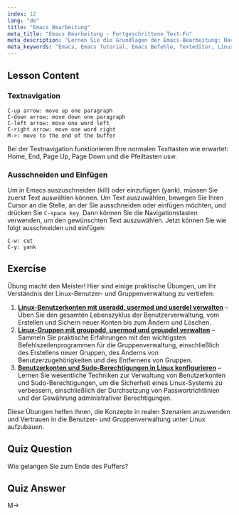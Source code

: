 ```yaml
---
index: 12
lang: "de"
title: "Emacs Bearbeitung"
meta_title: "Emacs Bearbeitung - Fortgeschrittene Text-Fu"
meta_description: "Lernen Sie die Grundlagen der Emacs-Bearbeitung: Navigieren Sie effizient durch Text, schneiden Sie aus und fügen Sie ein. Dieser anfängerfreundliche Leitfaden hilft Ihnen, wichtige Emacs-Befehle für Linux zu beherrschen."
meta_keywords: "Emacs, Emacs Tutorial, Emacs Befehle, Texteditor, Linux Editor, Emacs Navigation, Emacs für Anfänger, Emacs Leitfaden"
---
```


## Lesson Content

### Textnavigation

```
C-up arrow: move up one paragraph
C-down arrow: move down one paragraph
C-left arrow: move one word left
C-right arrow: move one word right
M->: move to the end of the buffer
```

Bei der Textnavigation funktionieren Ihre normalen Texttasten wie erwartet: Home, End, Page Up, Page Down und die Pfeiltasten usw.

### Ausschneiden und Einfügen

Um in Emacs auszuschneiden (kill) oder einzufügen (yank), müssen Sie zuerst Text auswählen können. Um Text auszuwählen, bewegen Sie Ihren Cursor an die Stelle, an der Sie ausschneiden oder einfügen möchten, und drücken Sie `C-space key`. Dann können Sie die Navigationstasten verwenden, um den gewünschten Text auszuwählen. Jetzt können Sie wie folgt ausschneiden und einfügen:

```
C-w: cut
C-y: yank
```

## Exercise

Übung macht den Meister! Hier sind einige praktische Übungen, um Ihr Verständnis der Linux-Benutzer- und Gruppenverwaltung zu vertiefen:

1. **[Linux-Benutzerkonten mit useradd, usermod und userdel verwalten](https://labex.io/de/labs/comptia-manage-linux-user-accounts-with-useradd-usermod-and-userdel-590837)** – Üben Sie den gesamten Lebenszyklus der Benutzerverwaltung, vom Erstellen und Sichern neuer Konten bis zum Ändern und Löschen.
2. **[Linux-Gruppen mit groupadd, usermod und groupdel verwalten](https://labex.io/de/labs/comptia-manage-linux-groups-with-groupadd-usermod-and-groupdel-590836)** – Sammeln Sie praktische Erfahrungen mit den wichtigsten Befehlszeilenprogrammen für die Gruppenverwaltung, einschließlich des Erstellens neuer Gruppen, des Änderns von Benutzerzugehörigkeiten und des Entfernens von Gruppen.
3. **[Benutzerkonten und Sudo-Berechtigungen in Linux konfigurieren](https://labex.io/de/labs/comptia-configure-user-accounts-and-sudo-privileges-in-linux-590856)** – Lernen Sie wesentliche Techniken zur Verwaltung von Benutzerkonten und Sudo-Berechtigungen, um die Sicherheit eines Linux-Systems zu verbessern, einschließlich der Durchsetzung von Passwortrichtlinien und der Gewährung administrativer Berechtigungen.

Diese Übungen helfen Ihnen, die Konzepte in realen Szenarien anzuwenden und Vertrauen in die Benutzer- und Gruppenverwaltung unter Linux aufzubauen.

## Quiz Question

Wie gelangen Sie zum Ende des Puffers?

## Quiz Answer

M->
